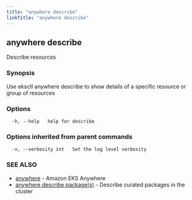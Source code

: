 ```yaml
---
title: "anywhere describe"
linkTitle: "anywhere describe"
---
```


## anywhere describe

Describe resources

### Synopsis

Use eksctl anywhere describe to show details of a specific resource or group of resources

### Options

```
  -h, --help   help for describe
```

### Options inherited from parent commands

```
  -v, --verbosity int   Set the log level verbosity
```

### SEE ALSO

* [anywhere](../anywhere/)	 - Amazon EKS Anywhere
* [anywhere describe package(s)](../anywhere_describe_packages/)	 - Describe curated packages in the cluster

